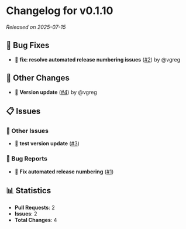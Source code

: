 # Changelog for v0.1.10

*Released on 2025-07-15*

## 🐛 Bug Fixes

- 🐛 **fix: resolve automated release numbering issues** ([#2](https://github.com/vgreg/daflip/pull/2)) by @vgreg

## 🔧 Other Changes

- 🔧 **Version update** ([#4](https://github.com/vgreg/daflip/pull/4)) by @vgreg

## 📋 Issues

### 🔧 Other Issues

- 🔧 **test version update** ([#3](https://github.com/vgreg/daflip/issues/3))

### 🐛 Bug Reports

- 🐛 **Fix automated release numbering** ([#1](https://github.com/vgreg/daflip/issues/1))

## 📊 Statistics

- **Pull Requests**: 2
- **Issues**: 2
- **Total Changes**: 4

